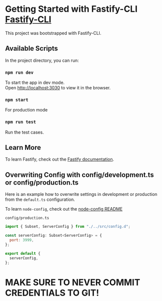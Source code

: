 # Getting Started with Fastify-CLI [Fastify-CLI](https://www.npmjs.com/package/fastify-cli)

This project was bootstrapped with Fastify-CLI.

## Available Scripts

In the project directory, you can run:

### `npm run dev`

To start the app in dev mode.\
Open [http://localhost:3030](http://localhost:3030) to view it in the browser.

### `npm start`

For production mode

### `npm run test`

Run the test cases.

## Learn More

To learn Fastify, check out the [Fastify documentation](https://www.fastify.io/docs/latest/).

## Overwriting Config with config/development.ts or config/production.ts

Here is an example how to overwrite settings in development or production from the `default.ts` configuration.

To learn `node-config`, check out the [node-config README](https://www.npmjs.com/package/config)

`config/production.ts`

```javascript
import { Subset, ServerConfig } from "./../src/config.d";

const serverConfig: Subset<ServerConfig> = {
  port: 3999,
};

export default {
  serverConfig,
};
```

# **MAKE SURE TO NEVER COMMIT CREDENTIALS TO GIT!**
